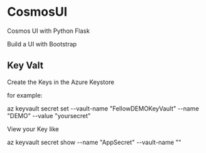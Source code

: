 # CosmosUI
Cosmos UI with Python Flask 

Build a UI with Bootstrap 

## Key Valt

Create the Keys in the Azure Keystore

for example:

az keyvault secret set --vault-name "FellowDEMOKeyVault" --name "DEMO" --value "yoursecret"

View your Key like

az keyvault secret show --name "AppSecret" --vault-name "<YourKeyVaultName>"